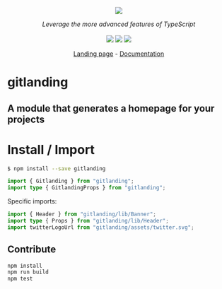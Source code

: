 <p align="center">
    <img src="https://user-images.githubusercontent.com/6702424/80216211-00ef5280-863e-11ea-81de-59f3a3d4b8e4.png">  
</p>
<p align="center">
    <i>Leverage the more advanced features of TypeScript</i>
    <br>
    <br>
    <img src="https://github.com/thieryw/gitlanding/workflows/ci/badge.svg?branch=main">
    <img src="https://img.shields.io/npm/dw/gitlanding">
    <img src="https://img.shields.io/npm/l/gitlanding">
</p>
<p align="center">
  <a href="https://www.gitlanding.org">Landing page</a>
  -
  <a href="https://docs.gitlanding.org">Documentation</a>
</p>

# gitlanding

## A module that generates a homepage for your projects

# Install / Import

```bash
$ npm install --save gitlanding
```

```typescript
import { Gitlanding } from "gitlanding";
import type { GitlandingProps } from "gitlanding";
```

Specific imports:

```typescript
import { Header } from "gitlanding/lib/Banner";
import type { Props } from "gitlanding/lib/Header";
import twitterLogoUrl from "gitlanding/assets/twitter.svg";
```

## Contribute

```bash
npm install
npm run build
npm test
```
